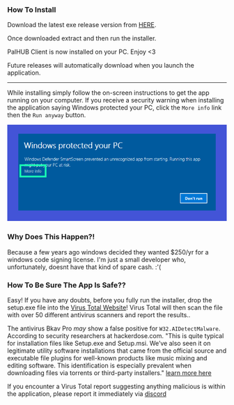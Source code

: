
### How To Install
Download the latest exe release version from [HERE](https://github.com/Dekita/palhub-client/releases). 

Once downloaded extract and then run the installer.

PalHUB Client is now installed on your PC. Enjoy <3

Future releases will automatically download when you launch the application. 
<hr class="mt-1">

While installing simply follow the on-screen instructions to get the app running on your computer. If you receive a security warning when installing the application saying Windows protected your PC, click the `More info` link then the `Run anyway` button.
<div align="center">
    <img style="max-height: 256px; width: auto;" src="/resources/app-warning.png" title="app-warning-image" />
</div>


### Why Does This Happen?! 
Because a few years ago windows decided they wanted $250/yr for a windows code signing license. I'm just a small developer who, unfortunately, doesnt have that kind of spare cash. :'( 


### How To Be Sure The App Is Safe??
Easy! If you have any doubts, before you fully run the installer, drop the setup.exe file into the [Virus Total Website](https://www.virustotal.com)! Virus Total will then scan the file with over 50 different antivirus scanners and report the results.. 

The antivirus Bkav Pro *may* show a false positive for `W32.AIDetectMalware`. According to security researchers at hackerdose.com. "This is quite typical for installation files like Setup.exe and Setup.msi. We’ve also seen it on legitimate utility software installations that came from the official source and executable file plugins for well-known products like music mixing and editing software. This identification is especially prevalent when downloading files via torrents or third-party installers." [learn more here](https://hackerdose.com/malware/w32-aidetectmalware-bkav-pro/)

If you encounter a Virus Total report suggesting anything malicious is within the application, please report it immediately via [discord](https://discord.gg/WyTdramBkm)
